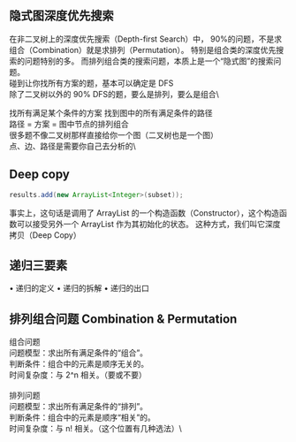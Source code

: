 ## 隐式图深度优先搜索
在非二叉树上的深度优先搜索（Depth-first Search）中，
90%的问题，不是求组合（Combination）就是求排列（Permutation）。
特别是组合类的深度优先搜索的问题特别的多。
而排列组合类的搜索问题，本质上是一个“隐式图”的搜索问题。
\
碰到让你找所有方案的题，基本可以确定是 DFS\
除了二叉树以外的 90% DFS的题，要么是排列，要么是组合\


找所有满足某个条件的方案 找到图中的所有满足条件的路径\
路径 = 方案 = 图中节点的排列组合\
很多题不像二叉树那样直接给你一个图（二叉树也是一个图）\
点、边、路径是需要你自己去分析的\

## Deep copy
```java
results.add(new ArrayList<Integer>(subset));
```
事实上，这句话是调用了 ArrayList 的一个构造函数（Constructor），这个构造函数可以接受另外一个 ArrayList 作为其初始化的状态。
这种方式，我们叫它深度拷贝（Deep Copy）

## 递归三要素
• 递归的定义
• 递归的拆解
• 递归的出口

## 排列组合问题 Combination & Permutation
组合问题\
问题模型：求出所有满足条件的“组合”。\
判断条件：组合中的元素是顺序无关的。\
时间复杂度：与 2^n 相关。（要或不要）\
\
排列问题\
问题模型：求出所有满足条件的“排列”。\
判断条件：组合中的元素是顺序“相关”的。\
时间复杂度：与 n! 相关。（这个位置有几种选法）\